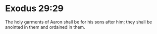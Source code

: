 # Exodus 29:29

The holy garments of Aaron shall be for his sons after him; they shall be anointed in them and ordained in them.
